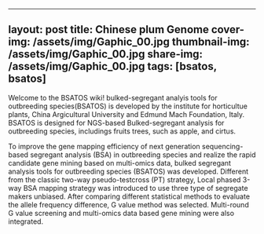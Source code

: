 
---
layout: post
title:  Chinese plum Genome 
cover-img: /assets/img/Gaphic_00.jpg
thumbnail-img: /assets/img/Gaphic_00.jpg
share-img: /assets/img/Gaphic_00.jpg
tags: [bsatos, bsatos]
---

Welcome to the BSATOS wiki! bulked-segregant analyis tools for outbreeding species(BSATOS) is developed by the institute for horticultue plants, China Argicultural University and Edmund Mach Foundation, Italy. BSATOS is designed for NGS-based Bulked-segregant analysis for outbreeding species, includings fruits trees, such as apple, and cirtus.

To improve the gene mapping efficiency of next generation sequencing-based segregant analysis (BSA) in outbreeding species and realize the rapid candidate gene mining based on multi-omics data, bulked segregant analysis tools for outbreeding species (BSATOS) was developed. Different from the classic two-way pseudo-testcross (PT) strategy, Local phased 3-way BSA mapping strategy was introduced to use three type of segregate makers unbiased. After comparing different statistical methods to evaluate the allele frequency difference, G value method was selected. Multi-round G value screening and multi-omics data based gene mining were also integrated.

